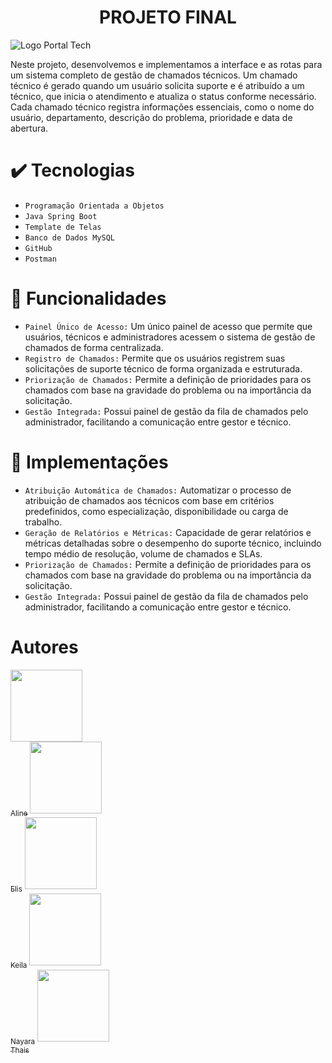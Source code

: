 <h1 align="center"> PROJETO FINAL </h1>

![Logo Portal Tech](https://github.com/keilaarakaki/portal_tech/assets/163216275/4bb11e25-456b-4fb6-810b-f6278a0f8318)


Neste projeto, desenvolvemos e implementamos a interface e as rotas para um sistema completo de gestão de chamados técnicos.
Um chamado técnico é gerado quando um usuário solicita suporte e é atribuído a um técnico, que inicia o atendimento e atualiza o status conforme necessário.
Cada chamado técnico registra informações essenciais, como o nome do usuário, departamento, descrição do problema, prioridade e data de abertura.

# ✔️ Tecnologias

- `Programação Orientada a Objetos`
- `Java Spring Boot`
- `Template de Telas`
- `Banco de Dados MySQL`
- `GitHub`
- `Postman`

# :hammer: Funcionalidades

- `Painel Único de Acesso:` Um único painel de acesso que permite que usuários, técnicos e administradores acessem o sistema de gestão de chamados de forma centralizada.
- `Registro de Chamados:` Permite que os usuários registrem suas solicitações de suporte técnico de forma organizada e estruturada.
- `Priorização de Chamados:` Permite a definição de prioridades para os chamados com base na gravidade do problema ou na importância da solicitação.
- `Gestão Integrada:` Possui painel de gestão da fila de chamados pelo administrador, facilitando a comunicação entre gestor e técnico.

# 🚧 Implementações

- `Atribuição Automática de Chamados:` Automatizar o processo de atribuição de chamados aos técnicos com base em critérios predefinidos, como especialização, disponibilidade ou carga de trabalho.
- `Geração de Relatórios e Métricas:` Capacidade de gerar relatórios e métricas detalhadas sobre o desempenho do suporte técnico, incluindo tempo médio de resolução, volume de chamados e SLAs.
- `Priorização de Chamados:` Permite a definição de prioridades para os chamados com base na gravidade do problema ou na importância da solicitação.
- `Gestão Integrada:` Possui painel de gestão da fila de chamados pelo administrador, facilitando a comunicação entre gestor e técnico.

# Autores

[<img loading="lazy" src="[https://github.com/alineadcosta95]" width=115><br><sub>Aline</sub>](https://github.com/alineadcosta95)
[<img loading="lazy" src="[https://github.com/ElisIrons]" width=115><br><sub>Elis</sub>](https://github.com/ElisIrons)
[<img loading="lazy" src="[https://github.com/keilaarakaki]" width=115><br><sub>Keila</sub>](https://github.com/keilaarakaki)
[<img loading="lazy" src="[https://github.com/nayarakarinearaujo]" width=115><br><sub>Nayara</sub>](https://github.com/nayarakarinearaujo)
[<img loading="lazy" src="[https://github.com/Thais-Abe]" width=115><br><sub>Thais</sub>](https://github.com/Thais-Abe)

